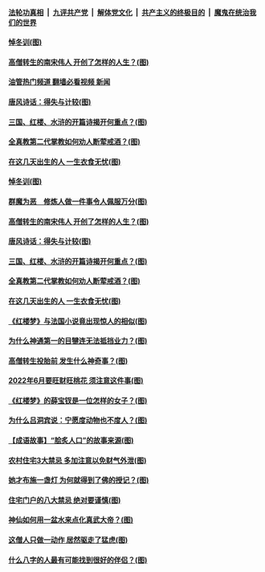 ####  [法轮功真相](../../../../basic/blob/master/README.md?t=06121101) &nbsp;|&nbsp; [九评共产党](../../../../9ping.md/blob/master/README.md?t=06121101) &nbsp;|&nbsp; [解体党文化](../../../../jtdwh.md/blob/master/README.md?t=06121101)  &nbsp;|&nbsp; [共产主义的终极目的](../../../../gczydzjmd.md/blob/master/README.md?t=06121101) &nbsp;|&nbsp; [魔鬼在统治我们的世界](../../../../mgztzwmdsj.md/blob/master/README.md?t=06121101) 

#### [悼冬训(图)](../pages/p7/1008861.md?t=06121101) 

#### [高僧转生的南宋伟人 开创了怎样的人生？(图)](../pages/p7/1008578.md?t=06121101) 

#### [油管热门频道 翻墙必看视频 新闻](http://45.76.130.85:81/youtube.html?06121101)

#### [唐风诗话：得失与计较(图)](../pages/p7/1008859.md?t=06121101) 

#### [三国、红楼、水浒的开篇诗揭开何重点？(图)](../pages/p7/1008685.md?t=06121101) 

#### [全真教第二代掌教如何劝人断荤戒酒？(图)](../pages/p7/1007635.md?t=06121101) 

#### [在这几天出生的人 一生衣食无忧(图)](../pages/p7/1008699.md?t=06121101) 

#### [悼冬训(图)](../pages/p7/1008861.md?t=06121101) 

#### [群魔为恶　修炼人做一件事令人佩服万分(图)](../pages/p7/1008801.md?t=06121101) 

#### [高僧转生的南宋伟人 开创了怎样的人生？(图)](../pages/p7/1008578.md?t=06121101) 

#### [唐风诗话：得失与计较(图)](../pages/p7/1008859.md?t=06121101) 

#### [三国、红楼、水浒的开篇诗揭开何重点？(图)](../pages/p7/1008685.md?t=06121101) 

#### [全真教第二代掌教如何劝人断荤戒酒？(图)](../pages/p7/1007635.md?t=06121101) 

#### [在这几天出生的人 一生衣食无忧(图)](../pages/p7/1008699.md?t=06121101) 

#### [《红楼梦》与法国小说竟出现惊人的相似(图)](../pages/p7/1007445.md?t=06121101) 

#### [为什么神通第一的目犍连无法抵挡业力？(图)](../pages/p7/1005240.md?t=06121101) 

#### [高僧转生投胎前 发生什么神奇事？(图)](../pages/p7/1008205.md?t=06121101) 

#### [2022年6月要旺财旺桃花 须注意这件事(图)](../pages/p7/1008696.md?t=06121101) 

#### [《红楼梦》的薛宝钗是一位怎样的女子？(图)](../pages/p7/1008532.md?t=06121101) 

#### [为什么吕洞宾说：宁愿度动物也不度人？(图)](../pages/p7/1005920.md?t=06121101) 

#### [【成语故事】“脍炙人口”的故事来源(图)](../pages/p7/1008397.md?t=06121101) 

#### [农村住宅3大禁忌 多加注意以免财气外泄(图)](../pages/p7/1005887.md?t=06121101) 

#### [她才布施一盏灯 为何就得到了佛的授记？(图)](../pages/p7/1007620.md?t=06121101) 

#### [住宅门户的八大禁忌 绝对要谨慎(图)](../pages/p7/1005797.md?t=06121101) 

#### [神仙如何用一盆水来点化真武大帝？(图)](../pages/p7/1007623.md?t=06121101) 

#### [这僧人只做一动作 居然驱走了猛虎(图)](../pages/p7/1007820.md?t=06121101) 

#### [什么八字的人最有可能找到很好的伴侣？(图)](../pages/p7/1004508.md?t=06121101) 

<img src='http://gfw-breaker.win/goodnews/indexes/p7.md' width='0px' height='0px'/>
